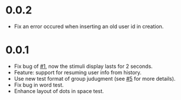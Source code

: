 # 0.0.2

* Fix an error occured when inserting an old user id in creation.

# 0.0.1

* Fix bug of [#1](https://github.com/psychelzh/two-back-tests/issues/1), now the stimuli display lasts for 2 seconds.
* Feature: support for resuming user info from history.
* Use new test format of group judugment (see [#5](https://github.com/psychelzh/two-back-tests/issues/5) for more details).
* Fix bug in word test.
* Enhance layout of dots in space test.
